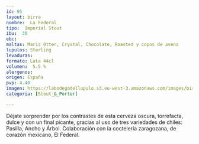 ```yaml
---
id: 95
layout: birra
nombre:  La Federal
tipo:  Imperial Stout
ibu:  30
ebc:
maltas: Maris Otter, Crystal, Chocolate, Roasted y copos de avena 
lupulos: Sterling 
levaduras: 
formato: Lata 44cl
volumen:  5.5 %
alergenos: 
origen: España
pvp: 4.40
imagen: https://labodegadellupulo.s3.eu-west-3.amazonaws.com/images/birras/lafederal.jpg
categoria: [Stout_&_Porter]

---
```

Déjate sorprender por los contrastes de esta cerveza oscura, torrefacta, dulce y con un final picante, gracias al uso de tres variedades de chiles: Pasilla, Ancho y Árbol. Colaboración con la coctelería zaragozana, de corazón mexicano, El Federal.